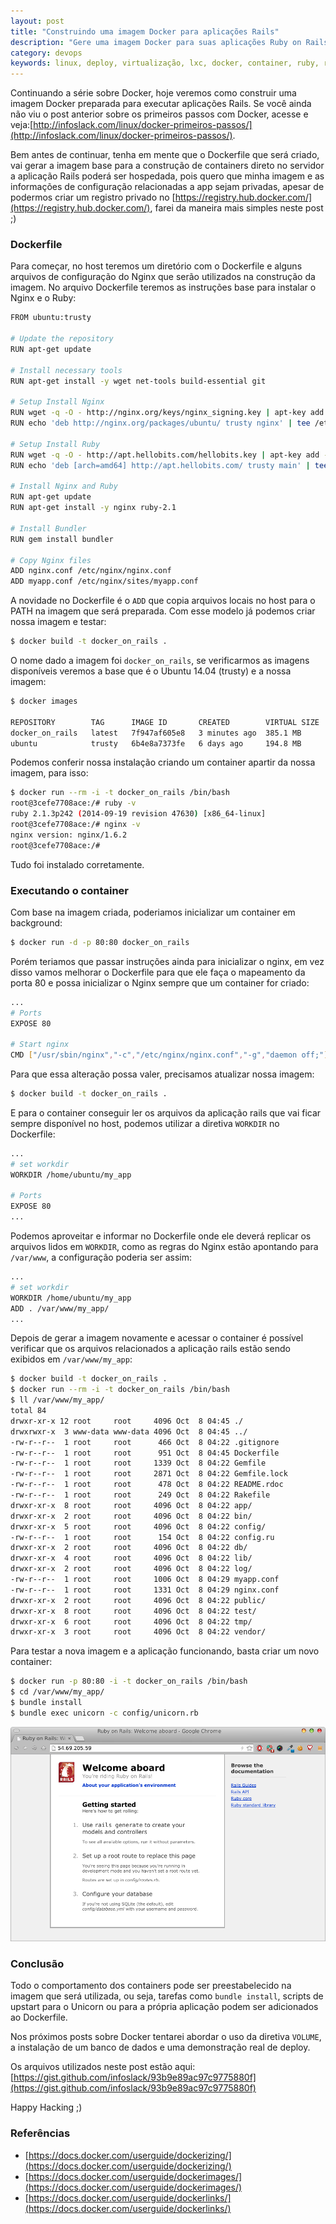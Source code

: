 ```yaml
---
layout: post
title: "Construindo uma imagem Docker para aplicações Rails"
description: "Gere uma imagem Docker para suas aplicações Ruby on Rails"
category: devops
keywords: linux, deploy, virtualização, lxc, docker, container, ruby, rails, devops
---
```


Continuando a série sobre Docker, hoje veremos como construir uma imagem Docker
preparada para executar aplicações Rails. Se você ainda não viu o post anterior sobre os
primeiros passos com Docker, acesse e veja:[http://infoslack.com/linux/docker-primeiros-passos/](http://infoslack.com/linux/docker-primeiros-passos/).

Bem antes de continuar, tenha em mente que o Dockerfile que será criado, vai
gerar a imagem base para a construção de containers direto no servidor a aplicação Rails
poderá ser hospedada, pois quero que minha imagem e as informações de configuração relacionadas
a app sejam privadas, apesar de podermos criar um registro privado no [https://registry.hub.docker.com/](https://registry.hub.docker.com/),
farei da maneira mais simples neste post ;)

### Dockerfile

Para começar, no host teremos um diretório com o Dockerfile e alguns arquivos de configuração
do Nginx que serão utilizados na construção da imagem. No arquivo Dockerfile teremos as
instruções base para instalar o Nginx e o Ruby:

```bash
FROM ubuntu:trusty

# Update the repository
RUN apt-get update

# Install necessary tools
RUN apt-get install -y wget net-tools build-essential git

# Setup Install Nginx
RUN wget -q -O - http://nginx.org/keys/nginx_signing.key | apt-key add -
RUN echo 'deb http://nginx.org/packages/ubuntu/ trusty nginx' | tee /etc/apt/sources.list.d/nginx.list

# Setup Install Ruby
RUN wget -q -O - http://apt.hellobits.com/hellobits.key | apt-key add -
RUN echo 'deb [arch=amd64] http://apt.hellobits.com/ trusty main' | tee /etc/apt/sources.list.d/hellobits.list

# Install Nginx and Ruby
RUN apt-get update
RUN apt-get install -y nginx ruby-2.1

# Install Bundler
RUN gem install bundler

# Copy Nginx files
ADD nginx.conf /etc/nginx/nginx.conf
ADD myapp.conf /etc/nginx/sites/myapp.conf
```

A novidade no Dockerfile é o `ADD` que copia arquivos locais no host para
o PATH na imagem que será preparada. Com esse modelo já podemos criar nossa
imagem e testar:

```bash
$ docker build -t docker_on_rails .
```

O nome dado a imagem foi `docker_on_rails`, se verificarmos as imagens disponíveis
veremos a base que é o Ubuntu 14.04 (trusty) e a nossa imagem:

```bash
$ docker images

REPOSITORY        TAG      IMAGE ID       CREATED        VIRTUAL SIZE
docker_on_rails   latest   7f947af605e8   3 minutes ago  385.1 MB
ubuntu            trusty   6b4e8a7373fe   6 days ago     194.8 MB
```

Podemos conferir nossa instalação criando um container apartir da nossa imagem,
para isso:

```bash
$ docker run --rm -i -t docker_on_rails /bin/bash
root@3cefe7708ace:/# ruby -v
ruby 2.1.3p242 (2014-09-19 revision 47630) [x86_64-linux]
root@3cefe7708ace:/# nginx -v
nginx version: nginx/1.6.2
root@3cefe7708ace:/#
```

Tudo foi instalado corretamente.

### Executando o container

Com base na imagem criada, poderiamos inicializar um container em background:

```bash
$ docker run -d -p 80:80 docker_on_rails
```

Porém teriamos que passar instruções ainda para inicializar o nginx, em vez disso
vamos melhorar o Dockerfile para que ele faça o mapeamento da porta 80 e possa
inicializar o Nginx sempre que um container for criado:

```bash
...
# Ports
EXPOSE 80

# Start nginx
CMD ["/usr/sbin/nginx","-c","/etc/nginx/nginx.conf","-g","daemon off;"]
```

Para que essa alteração possa valer, precisamos atualizar nossa imagem:

```bash
$ docker build -t docker_on_rails .
```

E para o container conseguir ler os arquivos da aplicação rails que vai
ficar sempre disponível no host, podemos utilizar a diretiva `WORKDIR` no
Dockerfile:

```bash
...
# set workdir
WORKDIR /home/ubuntu/my_app

# Ports
EXPOSE 80
...
```

Podemos aproveitar e informar no Dockerfile onde ele deverá replicar os arquivos
lidos em `WORKDIR`, como as regras do Nginx estão apontando para `/var/www`, a
configuração poderia ser assim:

```bash
...
# set workdir
WORKDIR /home/ubuntu/my_app
ADD . /var/www/my_app/
...
```

Depois de gerar a imagem novamente e acessar o container é possível verificar
que os arquivos relacionados a aplicação rails estão sendo exibidos em
`/var/www/my_app`:

```bash
$ docker build -t docker_on_rails .
$ docker run --rm -i -t docker_on_rails /bin/bash
$ ll /var/www/my_app/
total 84
drwxr-xr-x 12 root     root     4096 Oct  8 04:45 ./
drwxrwxr-x  3 www-data www-data 4096 Oct  8 04:45 ../
-rw-r--r--  1 root     root      466 Oct  8 04:22 .gitignore
-rw-r--r--  1 root     root      951 Oct  8 04:45 Dockerfile
-rw-r--r--  1 root     root     1339 Oct  8 04:22 Gemfile
-rw-r--r--  1 root     root     2871 Oct  8 04:22 Gemfile.lock
-rw-r--r--  1 root     root      478 Oct  8 04:22 README.rdoc
-rw-r--r--  1 root     root      249 Oct  8 04:22 Rakefile
drwxr-xr-x  8 root     root     4096 Oct  8 04:22 app/
drwxr-xr-x  2 root     root     4096 Oct  8 04:22 bin/
drwxr-xr-x  5 root     root     4096 Oct  8 04:22 config/
-rw-r--r--  1 root     root      154 Oct  8 04:22 config.ru
drwxr-xr-x  2 root     root     4096 Oct  8 04:22 db/
drwxr-xr-x  4 root     root     4096 Oct  8 04:22 lib/
drwxr-xr-x  2 root     root     4096 Oct  8 04:22 log/
-rw-r--r--  1 root     root     1006 Oct  8 04:29 myapp.conf
-rw-r--r--  1 root     root     1331 Oct  8 04:29 nginx.conf
drwxr-xr-x  2 root     root     4096 Oct  8 04:22 public/
drwxr-xr-x  8 root     root     4096 Oct  8 04:22 test/
drwxr-xr-x  6 root     root     4096 Oct  8 04:22 tmp/
drwxr-xr-x  3 root     root     4096 Oct  8 04:22 vendor/
```

Para testar a nova imagem e a aplicação funcionando, basta criar um novo container:

```bash
$ docker run -p 80:80 -i -t docker_on_rails /bin/bash
$ cd /var/www/my_app/
$ bundle install
$ bundle exec unicorn -c config/unicorn.rb
```

![Rails app run Docker](/images/rails-app-ok.png)

### Conclusão

Todo o comportamento dos containers pode ser preestabelecido na imagem que
será utilizada, ou seja, tarefas como `bundle install`, scripts de upstart
para o Unicorn ou para a própria aplicação podem ser adicionados ao Dockerfile.

Nos próximos posts sobre Docker tentarei abordar o uso da diretiva `VOLUME`,
a instalação de um banco de dados e uma demonstração real de deploy.

Os arquivos utilizados neste post estão aqui: [https://gist.github.com/infoslack/93b9e89ac97c9775880f](https://gist.github.com/infoslack/93b9e89ac97c9775880f)

Happy Hacking ;)

### Referências

- [https://docs.docker.com/userguide/dockerizing/](https://docs.docker.com/userguide/dockerizing/)
- [https://docs.docker.com/userguide/dockerimages/](https://docs.docker.com/userguide/dockerimages/)
- [https://docs.docker.com/userguide/dockerlinks/](https://docs.docker.com/userguide/dockerlinks/)
